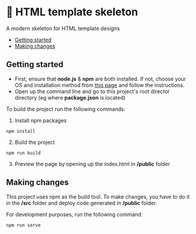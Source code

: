 # 🦴 HTML template skeleton

A modern skeleton for HTML template designs

* [Getting started](#getting-started)
* [Making changes](#making-changes)

## Getting started

* First, ensure that **node.js** & **npm** are both installed. If not, choose your OS and installation method from [this page](https://nodejs.org/en/download/package-manager/) and follow the instructions.
* Open up the command line and go to this project's root director directory (eg where **package.json** is located)

To build the project run the following commands:

1. Install npm packages

```
npm install
```

2. Build the project

```
npm run build
```

3. Preview the page by opening up the index.html in **/public** folder

## Making changes

This project uses npm as the build tool. To make changes, you have to do it in the **/src** folder and deploy code generated in **/public** folder.

For development purposes, run the following command:

```
npm run serve
```

